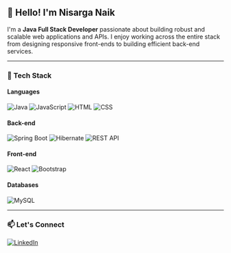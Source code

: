 ## 👋 Hello! I'm Nisarga Naik

I'm a **Java Full Stack Developer** passionate about building robust and scalable web applications and APIs. I enjoy working across the entire stack from designing responsive front-ends to building efficient back-end services.

---

### 🚀 Tech Stack

#### Languages
![Java](https://img.shields.io/badge/Java-ED8B00?style=for-the-badge&logo=java&logoColor=white)
![JavaScript](https://img.shields.io/badge/JavaScript-F7DF1E?style=for-the-badge&logo=javascript&logoColor=black)
![HTML](https://img.shields.io/badge/HTML5-E34F26?style=for-the-badge&logo=html5&logoColor=white)
![CSS](https://img.shields.io/badge/CSS3-1572B6?style=for-the-badge&logo=css3&logoColor=white)

#### Back-end
![Spring Boot](https://img.shields.io/badge/Spring_Boot-6DB33F?style=for-the-badge&logo=spring-boot&logoColor=white)
![Hibernate](https://img.shields.io/badge/Hibernate-59666C?style=for-the-badge&logo=hibernate&logoColor=white)
![REST API](https://img.shields.io/badge/REST-02569B?style=for-the-badge&logo=rest&logoColor=white)

#### Front-end
![React](https://img.shields.io/badge/React-61DAFB?style=for-the-badge&logo=react&logoColor=black)
![Bootstrap](https://img.shields.io/badge/Bootstrap-563D7C?style=for-the-badge&logo=bootstrap&logoColor=white)

#### Databases
![MySQL](https://img.shields.io/badge/MySQL-4479A1?style=for-the-badge&logo=mysql&logoColor=white)



---

### 📫 Let's Connect

[![LinkedIn](https://img.shields.io/badge/LinkedIn-0A66C2?style=for-the-badge&logo=linkedin&logoColor=white)](www.linkedin.com/in/nisarga-naik-32a923284)
